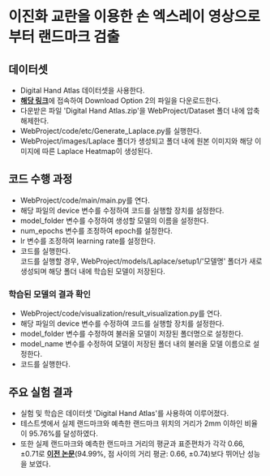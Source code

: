 # 이진화 교란을 이용한 손 엑스레이 영상으로부터 랜드마크 검출

## 데이터셋
- Digital Hand Atlas 데이터셋을 사용한다.
- [**해당 링크**](https://ipilab.usc.edu/computer-aided-bone-age-assessment-of-children-using-a-digital-hand-atlas-2/)에 접속하여
Download Option 2의 파일을 다운로드한다.
- 다운받은 파일 'Digital Hand Atlas.zip'을 WebProject/Dataset 폴더 내에 압축 해제한다.
- WebProject/code/etc/Generate_Laplace.py를 실행한다.
- WebProject/images/Laplace 폴더가 생성되고 폴더 내에 원본 이미지와 해당 이미지에 따른 Laplace Heatmap이 생성된다.

## 코드 수행 과정
- WebProject/code/main/main.py를 연다.
- 해당 파일의 device 변수를 수정하여 코드를 실행할 장치를 설정한다.
- model_folder 변수를 수정하여 생성할 모델의 이름을 설정한다.
- num_epochs 변수를 조정하여 epoch를 설정한다.
- lr 변수를 조정하여 learning rate를 설정한다.
- 코드를 실행한다.  
 코드를 실행할 경우, WebProject/models/Laplace/setup1/'모델명' 폴더가 새로
 생성되며 해당 폴더 내에 학습된 모델이 저장된다.
 
### 학습된 모델의 결과 확인
- WebProject/code/visualization/result_visualization.py를 연다.
- 해당 파일의 device 변수를 수정하여 코드를 실행할 장치를 설정한다.
- model_folder 변수를 수정하여 불러올 모델이 저장된 폴더명으로 설정한다.
- model_name 변수를 수정하여 모델이 저장된 폴더 내의 불러올 모델 이름으로 설정한다.
- 코드를 실행한다.

## 주요 실험 결과
- 실험 및 학습은 데이터셋 'Digital Hand Atlas'를 사용하여 이루어졌다.
- 테스트셋에서 실제 랜드마크와 예측한 랜드마크 위치의 거리가 2mm 이하인 비율이 95.76%를 달성하였다.
- 또한 실제 랜드마크와 예측한 랜드마크 거리의 평균과 표준편차가 각각 0.66, ±0.71로 
[**이전 논문**](https://doi.org/10.1016/j.media.2019.03.007)(94.99%, 점 사이의 거리 평균: 0.66, ±0.74)보다 뛰어난 성능을 보였다.
